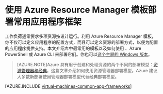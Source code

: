 <!-- not suitable for Mooncake -->

<properties
   pageTitle="使用模板部署常用应用程序框架 | Azure"
   description="使用 Azure Resource Manager 模板在 Linux 虚拟机创建常用应用程序框架，以便安装 Active Directory、Docker，等等。"
   services="virtual-machines"
   documentationCenter="virtual-machines-linux"
   authors="squillace"
   manager="timlt"
   editor=""
   tags="azure-resource-manager" />

<tags
	ms.service="virtual-machines-linux"
	ms.date="02/03/2016"
	wacn.date="06/07/2016"/>

# 使用 Azure Resource Manager 模板部署常用应用程序框架

工作负荷通常要求多项资源按设计运行。利用 Azure Resource Manager 模板，你不仅可以定义应用程序的配置方式，而且可以定义资源的部署方式，以便为配置的应用程序提供支持。本文介绍库中最常用的模板以及如何使用 、Azure PowerShell 或 Azure CLI 来部署它们。你也可以[这个主题的 Windows 版本](/documentation/articles/virtual-machines-windows-app-frameworks/)。

> [AZURE.NOTE]Azure 具有用于创建和处理资源的两个不同的部署模型：[资源管理器和经典](/documentation/articles/resource-manager-deployment-model/)。这篇文章介绍如何使用资源管理器部署模型，Azure 建议大多数新部署使用管理器部署模型代替经典部署模型。

[AZURE.INCLUDE [virtual-machines-common-app-frameworks](../includes/virtual-machines-common-app-frameworks.md)]

<!---HONumber=Mooncake_0411_2016-->